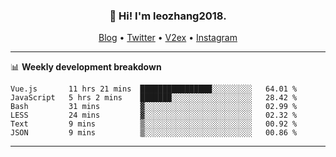 <h3 align="center">👋 Hi! I'm leozhang2018.</h3>
<p align="center">
  <a href="https://leozhang2018.me">Blog</a> •
  <a href="https://twitter.com/leozhang2018">Twitter</a> •
  <a href="https://www.v2ex.com/member/leozhang">V2ex</a> •
  <a href="https://www.instagram.com/leozhanghere">Instagram</a>
</p>

-------

📊 **Weekly development breakdown**
<!--START_SECTION:waka-->

```text
Vue.js       11 hrs 21 mins  ████████████████░░░░░░░░░   64.01 %
JavaScript   5 hrs 2 mins    ███████░░░░░░░░░░░░░░░░░░   28.42 %
Bash         31 mins         ▓░░░░░░░░░░░░░░░░░░░░░░░░   02.99 %
LESS         24 mins         ▓░░░░░░░░░░░░░░░░░░░░░░░░   02.32 %
Text         9 mins          ▒░░░░░░░░░░░░░░░░░░░░░░░░   00.92 %
JSON         9 mins          ▒░░░░░░░░░░░░░░░░░░░░░░░░   00.86 %
```

<!--END_SECTION:waka-->
-------
